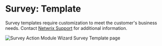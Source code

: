 # Survey: Template

Survey templates require customization to meet the customer's business needs. Contact [Netwrix Support](https://www.netwrix.com/support.html) for additional information.

![Survey Action Module Wizard Survey Template page](/img/product_docs/accessanalyzer/enterpriseauditor/admin/action/survey/surveytemplate.png)
